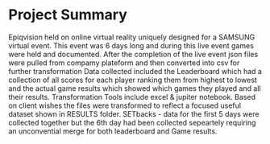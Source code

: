 <h1>Project Summary</h1>
<p> Epiqvision held on online virtual reality uniquely designed for a SAMSUNG virtual event. This event was 6 days long and during this live event games were held and documented. After the completion of the live event json files were pulled from compamy plateform and then converted into csv for further transformation 
Data collected included the Leaderboard which had a collection of all scores for each player ranking them from highest to lowest and the actual game results which showed which games they played and all their results. 
Transformation Tools include excel & jupiter notebook. Based on client wishes the files were transformed to reflect a focused useful dataset shown in RESULTS folder. 
SETbacks - data for the first 5 days were collected together but the 6th day had been collected sepeartely requiring an unconvential merge for both leaderboard and Game results. 
</p>

